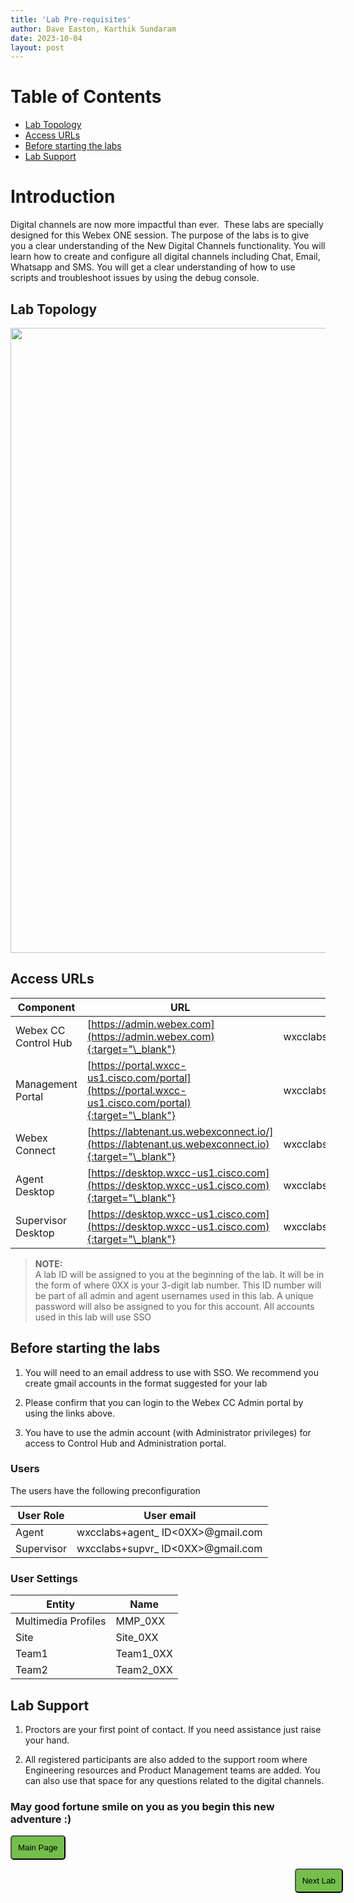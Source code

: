 ```yaml
---
title: 'Lab Pre-requisites'
author: Dave Easton, Karthik Sundaram
date: 2023-10-04
layout: post
---
```


# Table of Contents

- [Lab Topology](#lab-topology)
- [Access URLs](#access-urls)
- [Before starting the labs](#before-starting-the-labs)
- [Lab Support](#lab-support)

# Introduction

Digital channels are now more impactful than ever. 
These labs are specially designed for this Webex ONE session. The  purpose of the labs is to give you a clear understanding of the New Digital Channels functionality. You will learn how to create and configure all digital channels including Chat, Email, Whatsapp and SMS. You will get a clear understanding of how to use scripts and troubleshoot issues by using the debug console.

## Lab Topology

<img align="middle" src="/digital/assets/images/topology.png" width="1000" />

## Access URLs

| Component            | URL                                                                                                     | Login                            |
| -------------------- | ------------------------------------------------------------------------------------------------------- | -------------------------------- |
| Webex CC Control Hub | [https://admin.webex.com](https://admin.webex.com){:target="\_blank"}                                   | wxcclabs+admin_ID<0XX>@gmail.com |
| Management Portal    | [https://portal.wxcc-us1.cisco.com/portal](https://portal.wxcc-us1.cisco.com/portal){:target="\_blank"} | wxcclabs+admin_ID<0XX>@gmail.com |
| Webex Connect        | [https://labtenant.us.webexconnect.io/](https://labtenant.us.webexconnect.io){:target="\_blank"}                                                                   | wxcclabs+admin_ID<0XX>@gmail.com |
| Agent Desktop        | [https://desktop.wxcc-us1.cisco.com](https://desktop.wxcc-us1.cisco.com){:target="\_blank"}             | wxcclabs+agent_ID<0XX>@gmail.com |
| Supervisor Desktop        | [https://desktop.wxcc-us1.cisco.com](https://desktop.wxcc-us1.cisco.com){:target="\_blank"}             | wxcclabs+supvr_ID<0XX>@gmail.com |

> **NOTE:**  
> A lab ID will be assigned to you at the beginning of the lab. It will be in the form of <ID0XX> where 0XX is your 3-digit lab number. This ID number will be part of all admin and agent usernames used in this lab. A unique password will also be assigned to you for this account. All accounts used in this lab will use SSO

## Before starting the labs

1. You will need to an email address to use with SSO. We recommend you create gmail accounts in the format suggested for your lab 

2. Please confirm that you can login to the Webex CC Admin portal by using the links above.

3. You have to use the admin account (with Administrator privileges) for access to Control Hub and Administration portal.


### Users

The users have the following preconfiguration

| **User Role** | **User email**                      |
| ------------- | ----------------------------------- |
| Agent         | wxcclabs+agent\_ ID<0XX>@gmail.com |
| Supervisor    | wxcclabs+supvr\_ ID<0XX>@gmail.com |

### User Settings

| **Entity**          | **Name**  |
| ------------------- | --------- |
| Multimedia Profiles | MMP_0XX       |
| Site                | Site_0XX      |
| Team1               | Team1_0XX |
| Team2               | Team2_0XX |

## Lab Support

1. Proctors are your first point of contact. If you need assistance just raise your hand.

2. All registered participants are also added to the support room where Engineering resources and Product Management teams are added. You can also use that space for any questions related to the digital channels.

### May good fortune smile on you as you begin this new adventure :)

<script>
function mainPage() 
{
window.location.href = "Home";
}
function nextLab() 
 {
 window.location.href = "Lab1_Preconfiguration";
 }
</script>

<div id="button-row">
<button onclick="mainPage()" style="
  border-radius: 5px;
  background-color: rgb(116,191,75);
  padding: 10px;">Main Page</button>

<button onclick="nextLab()" style="
  position: absolute;
  right: 200px;
  border-radius: 5px;
  background-color: rgb(116,191,75);
  padding: 10px;">Next Lab</button>

</div>
